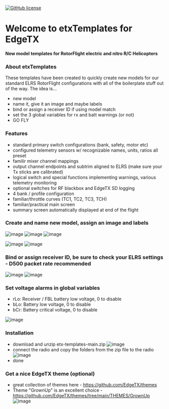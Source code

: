 [![GitHub license](https://img.shields.io/github/license/bob01/etxwidgets)](https://github.com/bob01/etxwidgets/main/LICENSE)


# Welcome to etxTemplates for EdgeTX
**New model templates for RotorFlight electric and nitro R/C Helicopters**


### About etxTemplates
These templates have been created to quickly create new models for our standard ELRS RotorFlight configurations with all of the boilerplate stuff out of the way.
The idea is... 
- new model
- name it, give it an image and maybe labels
- bind or assign a receiver ID if using model match
- set the 3 global variables for rx and batt warnings (or not)
- GO FLY


### Features
- standard primary switch configurations (bank, safety, motor etc)
- configured telemetry sensors w/ recognizable names, units, ratios all preset
- familir mixer channel mappings
- output channel endpoints and subtrim aligned to ELRS (make sure your Tx sticks are calibrated)
- logical switch and special functions implementing warnings, various telemetry monitoring
- optional switches for RF blackbox and EdgeTX SD logging
- 4 bank / profile configuration
- familiar/throttle curves (TC1, TC2, TC3, TCH)
- familiar/practical main screen
- summary screen automatically displayed at end of the flight

### Create and name new model, assign an image and labels
![image](https://github.com/bob01/etx-templates/assets/4014433/6c40cca2-ba6b-4722-999c-26699aa36c75)
![image](https://github.com/bob01/etx-templates/assets/4014433/bae4309c-cc97-40b4-a1c3-5140f3279bce)
![image](https://github.com/bob01/etx-templates/assets/4014433/9fdc843a-72bc-4625-86bc-16761d9940c3)

![image](https://github.com/bob01/etx-templates/assets/4014433/c6f8e435-302c-49ac-9518-682418419e97)
![image](https://github.com/bob01/etx-templates/assets/4014433/b006d0b8-7ac9-46e7-8009-eee194809676)

### Bind or assign receiver ID, be sure to check your ELRS settings - D500 packet rate recommended
![image](https://github.com/bob01/etx-templates/assets/4014433/3a12aeba-4a79-4b8d-9a39-4e1f0c40df98)
![image](https://github.com/bob01/etx-templates/assets/4014433/a85f8916-01f4-4b36-bb71-d6174ba2b0fe)

### Set voltage alarms in global variables
- rLo: Receiver / FBL battery low voltage, 0 to disable
- bLo: Battery low voltage, 0 to disable
- bCr: Battery critical voltage, 0 to disable

![image](https://github.com/bob01/etx-templates/assets/4014433/7e85c1f7-b39d-44ca-858c-1ed478ffaa81)


### Installation
- download and unzip etx-templates-main.zip
![image](https://github.com/bob01/etx-templates/assets/4014433/69cd2a87-3844-4c5a-bf65-9464440fab54)
- connect the radio and copy the folders from the zip file to the radio
![image](https://github.com/bob01/etx-templates/assets/4014433/0fe737ca-b2cb-466a-a2df-61bcda9d4252)
- done


### Get a nice EdgeTX theme (optional)
- great collection of themes here - https://github.com/EdgeTX/themes
- Theme "GrownUp" is an excellent choice - https://github.com/EdgeTX/themes/tree/main/THEMES/GrownUp
![image](https://github.com/bob01/etx-templates/assets/4014433/118c2040-597c-4bcb-88f9-2ce8f5d2a827)




